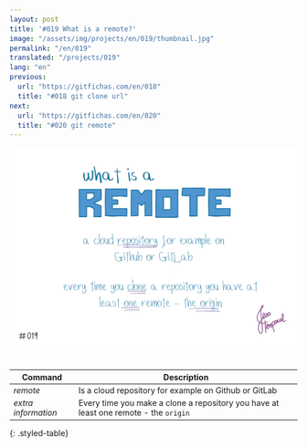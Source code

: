 ```yaml
---
layout: post
title: '#019 What is a remote?'
image: "/assets/img/projects/en/019/thumbnail.jpg"
permalink: "/en/019"
translated: "/projects/019"
lang: "en"
previous:
  url: "https://gitfichas.com/en/018"
  title: "#018 git clone url"
next:
  url: "https://gitfichas.com/en/020"
  title: "#020 git remote"
---
```


<img alt="Remote is a cloud repository, for example on Github or GitLab" src="/assets/img/projects/en/019/full.jpg"><br><br>

| Command | Description |
|---------|-------------|
| _remote_ | Is a cloud repository for example on Github or GitLab |
| _extra information_ | Every time you make a clone a repository you have at least one remote - the `origin` |
{: .styled-table}
